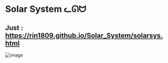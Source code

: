 # Solar System  ᓚᘏᗢ
Just : https://rin1809.github.io/Solar_System/solarsys.html
-----------
![image](https://github.com/user-attachments/assets/9c256a76-d55f-402a-bc70-adeb7a4b9c69)

